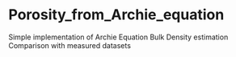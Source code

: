 # Porosity_from_Archie_equation

Simple implementation of Archie Equation
Bulk Density estimation
Comparison with measured datasets
